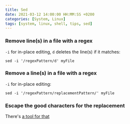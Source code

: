 ```yaml
---
title: Sed
date: 2021-03-12 14:00:00 HH:MM:SS +0200
categories: [System, Linux]
tags: [system, linux, shell, tips, sed]
---
```


### Remove line(s) in a file with a regex
`-i` for in-place editing, `d` deletes the line(s) if it matches:
```shell
sed -i '/regexPattern/d' myFile
```

### Remove a line(s) in a file with a regex
`-i` for in-place editing:
```shell
sed -i '/regexPattern/replacementPattern/' myFile
```

### Escape the good characters for the replacement
There's [a tool for that](https://dwaves.de/tools/escape/)